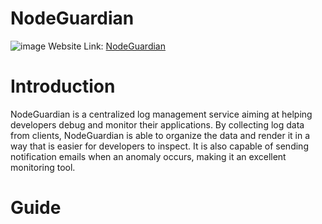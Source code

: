 # NodeGuardian
![image](https://github.com/user-attachments/assets/00736604-9a7e-4f61-b329-8cf1f22da5c2)
Website Link: [NodeGuardian](https://nodeguardianapp.com/home)

# Introduction
NodeGuardian is a centralized log management service aiming at helping developers debug and monitor their applications. 
By collecting log data from clients, NodeGuardian is able to organize the data and render it in a way that is easier for developers to inspect.
It is also capable of sending notification emails when an anomaly occurs, making it an excellent monitoring tool.

# Guide
